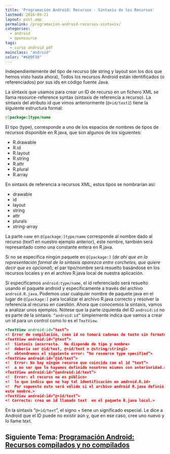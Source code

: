 ```yaml
---
title: 'Programación Android: Recursos - Sintaxis de los Recursos'
lastmod: 2016-09-21
layout: post.amp
permalink: /programacion-android-recursos-sintaxis/
categories:
  - android
  - opensource
tags:
  - curso android pdf
mainclass: "android"
color: "#689F38"
---
```

Independientemente del tipo de recurso (de string y layout son los dos que hemos visto hasta ahora), Todos los recursos Android están identificados (o referenciados) por sus ids en código fuente Java.

La sintaxis que usamos para crear un ID de recurso en un fichero XML se llama resource-reference syntax (sintaxis de referencia a recurso). La sintaxis del atributo id que vimos anteriormente (`@+id/text1`) tiene la siguiente estructura formal:

<!--more-->

```java
@[package:]type/name
```

El tipo (type), corresponde a uno de los espacios de nombres de tipos de recursos disponible en R.java, que son algunos de los siguientes:

* R.drawable
* R.id
* R.layout
* R.string
* R.attr
* R.plural
* R.array

En sintaxis de referencia a recursos XML, estos tipos se nombrarían así:

* drawable
* id
* layout
* string
* attr
* plurals
* string-array

La parte `name` en `@[package:]type/name` corresponde al nombre dado al recurso (text1 en nuestro ejemplo anterior), este nombre, también será represantado como una constante entera en R.java.

Si no se especifica ningún paquete en `@[package:]` (_de ahí que en la representación formal de la sintaxis aparezca entre corchetes, que quiere decir que es opcional_); el par tipo/nombre será resuelto basándose en los recursos locales y en el archivo R.java local de nuestra aplicación.

Si especificamos `android:type/name`, el id referenciado será resuelto usando el paquete android y específicamente a través del archivo `android.R.java`. Podemos usar cualquier nombre de paquete java en el lugar de `@[package:]` para localizar el archivo R.java correcto y resolver la referencia al recurso en cuestión. Ahora que conocemos la sintaxis, vamos a analizar unos ejemplos. Nótese que la parte izquierda del ID `android:id` no es parte de la sintaxis. `“android:id”` simplemente indica que vamos a crear un id para un control como lo es el `TextView`.

```xml
<TextView android:id=”text”>
<!­­ Error de compilación, como id no tomará cadenas de texto sin formato. ­­>
<TextView android:id=”@text”>
<!­­  Sintaxis incorrecta.  No disponde de tipo y nombre­­>
<!­­  debería ser @id/text, @+id/text o @string/string1­­>
<!­­  obtendremos el siguiente error: “No resource type specified”­­>
<TextView android:id=”@id/text”>
<!­­  Error: No hay ningún recurso que coincida con el id “text”­­>
<!­­  a no ser que lo hayamos definido nosotros mismos con anterioridad.­­>
<TextView android:id=”@android:id/text”>
<!­­  Error: el recurso no es público­­>
<!­­  lo que indica que no hay tal identificación en android.R.id­­>
<!­­  Por supuesto esto será válido si el archivo android R.java definió un id con
este nombre.­­>
<TextView android:id=”@+id/text”>
<!­­ Correcto: crea un id llamado text  en el paquete R.java local.­­>
```

En la sintaxis “`@+id/text`”, el signo + tiene un significado especial. Le dice a Android que el ID puede no existir aún y, que en ese caso, cree uno nuevo y lo llame text.


## Siguiente Tema: [Programación Android: Recursos compilados y no compilados][1]

 [1]: https://elbauldelprogramador.com/programacion-android-recursos-2/
